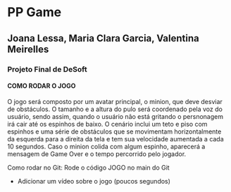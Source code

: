 # PP Game
## Joana Lessa, Maria Clara Garcia, Valentina Meirelles

 ### Projeto Final de DeSoft

#### COMO RODAR O JOGO
  O jogo será composto por um avatar principal, o minion, que deve desviar de obstáculos. O tamanho e a altura do pulo será coordenado pela voz do usuário, sendo assim, quando o usuário não está gritando o persnonagem irá cair até os espinhos de baixo. O cenário inclui um teto e piso com espinhos e uma série de obstáculos que se movimentam horizontalmente da esquerda para a direita da tela e tem sua velocidade aumentada a cada 10 segundos. Caso o minion colida com algum espinho, aparecerá a mensagem de Game Over e o tempo percorrido pelo jogador. 

Como rodar no Git: Rode o código JOGO no main do Git

  
- Adicionar um vídeo sobre o jogo (poucos segundos)
